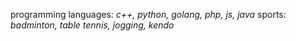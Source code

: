 programming languages: *c++, python, golang, php, js, java*
sports: *badminton, table tennis, jogging, kendo*
